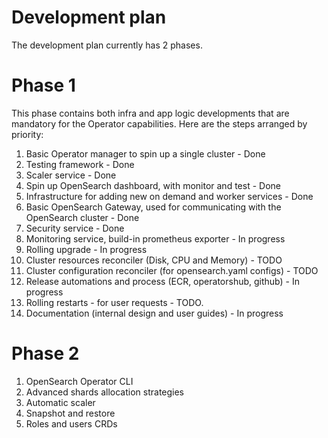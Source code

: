 # Development plan
The development plan currently has 2 phases.

# Phase 1
This phase contains both infra and app logic developments that are mandatory for the Operator capabilities.
Here are the steps arranged by priority:
1. Basic Operator manager to spin up a single cluster - Done
2. Testing framework - Done
3. Scaler service - Done
4. Spin up OpenSearch dashboard, with monitor and test - Done
5. Infrastructure for adding new on demand and worker services - Done
6. Basic OpenSearch Gateway, used for communicating with the OpenSearch cluster - Done
7. Security service - Done
8. Monitoring service, build-in prometheus exporter - In progress
9. Rolling upgrade - In progress
10. Cluster resources reconciler (Disk, CPU and Memory) - TODO
11. Cluster configuration reconciler (for opensearch.yaml configs) - TODO
12. Release automations and process (ECR, operatorshub, github) - In progress
13. Rolling restarts - for user requests - TODO.
14. Documentation (internal design and user guides) - In progress

# Phase 2
1. OpenSearch Operator CLI
2. Advanced shards allocation strategies
3. Automatic scaler
4. Snapshot and restore
5. Roles and users CRDs

